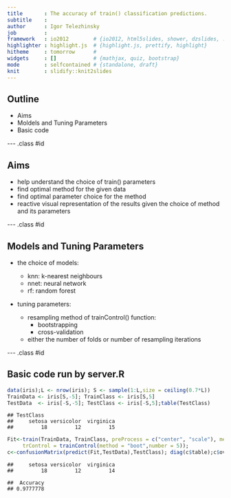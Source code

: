 ```yaml
---
title       : The accuracy of train() classification predictions.
subtitle    : 
author      : Igor Telezhinsky
job         : 
framework   : io2012        # {io2012, html5slides, shower, dzslides, ...}
highlighter : highlight.js  # {highlight.js, prettify, highlight}
hitheme     : tomorrow      # 
widgets     : []            # {mathjax, quiz, bootstrap}
mode        : selfcontained # {standalone, draft}
knit        : slidify::knit2slides
---
```


## Outline
- Aims
- Moldels and Tuning Parameters
- Basic code

--- .class #id 

## Aims

* help understand the choice of train() parameters
* find optimal method for the given data
* find optimal parameter choice for the method
* reactive visual representation of the results given the choice of
  method and its parameters

--- .class #id 

## Models and Tuning Parameters

* the choice of models:
    - knn: k-nearest neighbours  
    - nnet: neural network  
    - rf: random forest  

* tuning parameters:
    - resampling method of trainControl() function:
        - bootstrapping
        - cross-validation
    - either the number of folds or number of resampling iterations

--- .class #id

## Basic code run by server.R


```r
data(iris);L <- nrow(iris); S <- sample(1:L,size = ceiling(0.7*L))
TrainData <- iris[S,-5]; TrainClass <- iris[S,5]
TestData  <- iris[-S,-5]; TestClass <- iris[-S,5];table(TestClass)
```

```
## TestClass
##     setosa versicolor  virginica 
##         18         12         15
```


```r
Fit<-train(TrainData, TrainClass, preProcess = c("center", "scale"), method = "knn",
     trControl = trainControl(method = "boot",number = 5));
c<-confusionMatrix(predict(Fit,TestData),TestClass); diag(c$table);c$overall['Accuracy']
```

```
##     setosa versicolor  virginica 
##         18         12         14
```

```
##  Accuracy 
## 0.9777778
```


